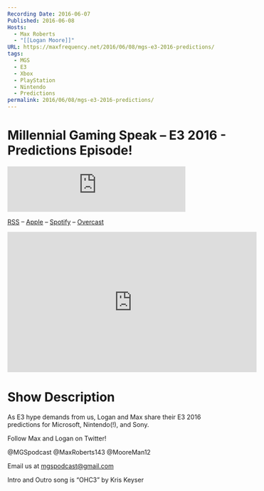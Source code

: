 ```yaml
---
Recording Date: 2016-06-07
Published: 2016-06-08
Hosts:
  - Max Roberts
  - "[[Logan Moore]]"
URL: https://maxfrequency.net/2016/06/08/mgs-e3-2016-predictions/
tags:
  - MGS
  - E3
  - Xbox
  - PlayStation
  - Nintendo
  - Predictions
permalink: 2016/06/08/mgs-e3-2016-predictions/
---
```

# Millennial Gaming Speak – E3 2016 - Predictions Episode!

<iframe src="https://podcasters.spotify.com/pod/show/millennialgamingspeak/embed/episodes/E3-2016-Predictions-Episode-e1adhq8/a-a6ts41s" height="102px" width="400px" frameborder="0" scrolling="no"></iframe>

[RSS](https://anchor.fm/s/74aa3858/podcast/rss) – [Apple](https://podcasts.apple.com/us/podcast/episode-3-gdc-wrap-up/id1000915981?i=1000542222515) – [Spotify](https://open.spotify.com/episode/7wePXT4Bt22LWifVLx3n8y) – [Overcast](https://overcast.fm/+EtIgeWxEU)

<div class=iframe-container>
<iframe width="560" height="315" src="https://www.youtube-nocookie.com/embed/5eo6qe1AQUE?si=Yfb_47Htl-Zl9rmt" title="YouTube video player" frameborder="0" allow="accelerometer; autoplay; clipboard-write; encrypted-media; gyroscope; picture-in-picture; web-share" allowfullscreen></iframe>
</div>

# Show Description

As E3 hype demands from us, Logan and Max share their E3 2016 predictions for Microsoft, Nintendo(!), and Sony.

Follow Max and Logan on Twitter!

@MGSpodcast
@MaxRoberts143
@MooreMan12

Email us at mgspodcast@gmail.com

Intro and Outro song is “OHC3” by Kris Keyser